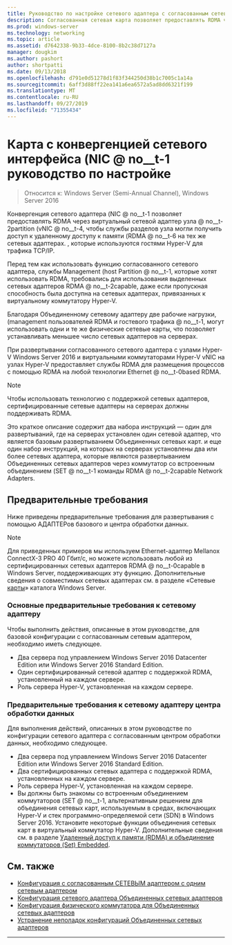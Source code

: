 ```yaml
---
title: Руководство по настройке сетевого адаптера с согласованным сетевым интерфейсом
description: Согласованная сетевая карта позволяет предоставлять RDMA через виртуальный сетевой адаптер узла (vNIC), чтобы службы разделов узла могли получать доступ к удаленному доступу к памяти (RDMA) в тех же сетевых картах, которые используются гостями Hyper-V для трафика TCP/IP.
ms.prod: windows-server
ms.technology: networking
ms.topic: article
ms.assetid: d7642338-9b33-4dce-8100-8b2c38d7127a
manager: dougkim
ms.author: pashort
author: shortpatti
ms.date: 09/13/2018
ms.openlocfilehash: d791e0d51278d1f83f344250d38b1c7005c1a14a
ms.sourcegitcommit: 6aff3d88ff22ea141a6ea6572a5ad8dd6321f199
ms.translationtype: MT
ms.contentlocale: ru-RU
ms.lasthandoff: 09/27/2019
ms.locfileid: "71355434"
---
```

# <a name="converged-network-interface-card-nic-configuration-guidance"></a>Карта с конвергенцией сетевого интерфейса \(NIC @ no__t-1 руководство по настройке

>Относится к: Windows Server (Semi-Annual Channel), Windows Server 2016

Конвергенция сетевого адаптера \(NIC @ no__t-1 позволяет предоставлять RDMA через виртуальный сетевой адаптер узла @ no__t-2partition \(vNIC @ no__t-4, чтобы службы разделов узла могли получить доступ к удаленному доступу к памяти \(RDMA @ no__t-6 на тех же сетевых адаптерах. , которые используются гостями Hyper-V для трафика TCP/IP.

Перед тем как использовать функцию согласованного сетевого адаптера, службы Management \(host Partition @ no__t-1, которые хотят использовать RDMA, требовались для использования выделенных сетевых адаптеров RDMA @ no__t-2capable, даже если пропускная способность была доступна на сетевых адаптерах, привязанных к виртуальному коммутатору Hyper-V.

Благодаря Объединенному сетевому адаптеру две рабочие нагрузки, \(management пользователей RDMA и гостевого трафика @ no__t-1, могут использовать одни и те же физические сетевые карты, что позволяет устанавливать меньшее число сетевых адаптеров на серверах.

При развертывании согласованного сетевого адаптера с узлами Hyper-V Windows Server 2016 и виртуальными коммутаторами Hyper-V vNIC на узлах Hyper-V предоставляет службы RDMA для размещения процессов с помощью RDMA на любой технологии Ethernet @ no__t-0based RDMA.

>[!NOTE]
>Чтобы использовать технологию с поддержкой сетевых адаптеров, сертифицированные сетевые адаптеры на серверах должны поддерживать RDMA.

Это краткое описание содержит два набора инструкций — один для развертываний, где на серверах установлен один сетевой адаптер, что является базовым развертыванием Объединенных сетевых карт. и еще один набор инструкций, на которых на серверах установлены два или более сетевых адаптера, которые являются развертыванием Объединенных сетевых адаптеров через коммутатор со встроенным объединением \(SET @ no__t-1 команды RDMA @ no__t-2capable Network Adapters.


## <a name="prerequisites"></a>Предварительные требования

Ниже приведены предварительные требования для развертывания с помощью АДАПТЕРов базового и центра обработки данных.

>[!NOTE]
>Для приведенных примеров мы используем Ethernet-адаптер Mellanox ConnectX-3 PRO 40 Гбит/с, но можете использовать любой из сертифицированных сетевых адаптеров RDMA @ no__t-0capable в Windows Server, поддерживающих эту функцию. Дополнительные сведения о совместимых сетевых адаптерах см. в разделе «Сетевые [карты](https://www.windowsservercatalog.com/results.aspx?&bCatID=1468&cpID=0&avc=85&ava=0&avt=0&avq=46&OR=1)» каталога Windows Server.

### <a name="basic-converged-nic-prerequisites"></a>Основные предварительные требования к сетевому адаптеру

Чтобы выполнить действия, описанные в этом руководстве, для базовой конфигурации с согласованным сетевым адаптером, необходимо иметь следующее.

- Два сервера под управлением Windows Server 2016 Datacenter Edition или Windows Server 2016 Standard Edition.
- Один сертифицированный сетевой адаптер с поддержкой RDMA, установленный на каждом сервере.
- Роль сервера Hyper-V, установленная на каждом сервере.

### <a name="datacenter-converged-nic-prerequisites"></a>Предварительные требования к сетевому адаптеру центра обработки данных

Для выполнения действий, описанных в этом руководстве по конфигурации сетевого адаптера с согласованным центром обработки данных, необходимо следующее.

- Два сервера под управлением Windows Server 2016 Datacenter Edition или Windows Server 2016 Standard Edition.
- Два сертифицированных сетевых адаптера с поддержкой RDMA, установленных на каждом сервере.
- Роль сервера Hyper-V, установленная на каждом сервере.
- Вы должны быть знакомы со встроенным объединением коммутаторов \(SET @ no__t-1, альтернативным решением для объединения сетевых карт, используемым в средах, включающих Hyper-V и стек программно-определяемой сети (SDN) в Windows Server 2016. Установите некоторые функции объединения сетевых карт в виртуальный коммутатор Hyper-V. Дополнительные сведения см. в разделе [Удаленный доступ к памяти (RDMA) и объединение коммутаторов (Set) Embedded](../../../virtualization/hyper-v-virtual-switch/RDMA-and-Switch-Embedded-Teaming.md).

## <a name="related-topics"></a>См. также
- [Конфигурация с согласованным СЕТЕВЫМ адаптером с одним сетевым адаптером](cnic-single.md)
- [Конфигурация сетевого адаптера Объединенных сетевых адаптеров](cnic-datacenter.md)
- [Конфигурация физического коммутатора для Объединенных сетевых адаптеров](cnic-app-switch-config.md)
- [Устранение неполадок конфигураций Объединенных сетевых адаптеров](cnic-app-troubleshoot.md)

---
